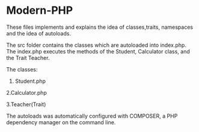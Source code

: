 # Modern-PHP

These files implements and explains the idea of classes,traits, namespaces and the idea of autoloads.

The src folder contains the classes which are autoloaded into index.php. The index.php executes the methods of the Student, Calculator class, and the Trait Teacher.

The classes:

1. Student.php

2.Calculator.php

3.Teacher(Trait)



The autoloads was automatically configured with COMPOSER, a PHP dependency manager on the command line.


